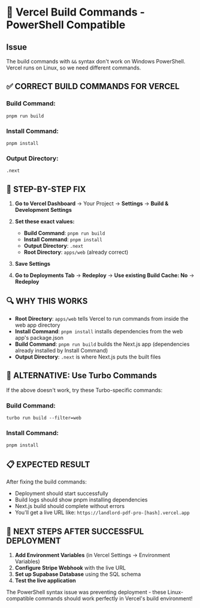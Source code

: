 # 🔧 Vercel Build Commands - PowerShell Compatible

## Issue
The build commands with `&&` syntax don't work on Windows PowerShell. Vercel runs on Linux, so we need different commands.

## ✅ CORRECT BUILD COMMANDS FOR VERCEL

### Build Command:
```
pnpm run build
```

### Install Command:
```
pnpm install
```

### Output Directory:
```
.next
```

## 🎯 STEP-BY-STEP FIX

1. **Go to Vercel Dashboard** → Your Project → **Settings** → **Build & Development Settings**

2. **Set these exact values:**
   - **Build Command**: `pnpm run build`
   - **Install Command**: `pnpm install`  
   - **Output Directory**: `.next`
   - **Root Directory**: `apps/web` (already correct)

3. **Save Settings**

4. **Go to Deployments Tab** → **Redeploy** → **Use existing Build Cache: No** → **Redeploy**

## 🔍 WHY THIS WORKS

- **Root Directory**: `apps/web` tells Vercel to run commands from inside the web app directory
- **Install Command**: `pnpm install` installs dependencies from the web app's package.json
- **Build Command**: `pnpm run build` builds the Next.js app (dependencies already installed by Install Command)
- **Output Directory**: `.next` is where Next.js puts the built files

## 🚨 ALTERNATIVE: Use Turbo Commands

If the above doesn't work, try these Turbo-specific commands:

### Build Command:
```
turbo run build --filter=web
```

### Install Command:
```
pnpm install
```

## 📋 EXPECTED RESULT

After fixing the build commands:
- Deployment should start successfully
- Build logs should show pnpm installing dependencies
- Next.js build should complete without errors
- You'll get a live URL like: `https://landlord-pdf-pro-[hash].vercel.app`

## 🎉 NEXT STEPS AFTER SUCCESSFUL DEPLOYMENT

1. **Add Environment Variables** (in Vercel Settings → Environment Variables)
2. **Configure Stripe Webhook** with the live URL
3. **Set up Supabase Database** using the SQL schema
4. **Test the live application**

The PowerShell syntax issue was preventing deployment - these Linux-compatible commands should work perfectly in Vercel's build environment!
